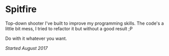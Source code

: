 # Spitfire
Top-down shooter I've built to improve my programming skills. The code's a little
bit mess, I tried to refactor it but without a good result ;P

Do with it whatever you want.

*Started August 2017*